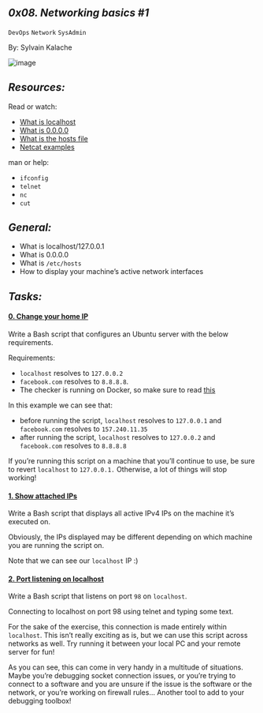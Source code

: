 ## *0x08. Networking basics #1*

`DevOps`   `Network`   `SysAdmin`

By: Sylvain Kalache

![image](https://s3.amazonaws.com/intranet-projects-files/holbertonschool-sysadmin_devops/285/s7kpNYq.png)

## *Resources:*

Read or watch:

- [What is localhost](https://en.wikipedia.org/wiki/Localhost)
- [What is 0.0.0.0](https://en.wikipedia.org/wiki/0.0.0.0)
- [What is the hosts file](https://www.makeuseof.com/tag/modify-manage-hosts-file-linux/)
- [Netcat examples](https://www.thegeekstuff.com/2012/04/nc-command-examples/)

man or help:

- `ifconfig`
- `telnet`
- `nc`
- `cut`

## *General:*

- What is localhost/127.0.0.1
- What is 0.0.0.0
- What is `/etc/hosts`
- How to display your machine’s active network interfaces

## *Tasks:*

#### [0. Change your home IP](0-change_your_home_IP)

Write a Bash script that configures an Ubuntu server with the below requirements.

Requirements:

- `localhost` resolves to `127.0.0.2`
- `facebook.com` resolves to `8.8.8.8`.
- The checker is running on Docker, so make sure to read [this](http://blog.jonathanargentiero.com/docker-sed-cannot-rename-etcsedl8ysxl-device-or-resource-busy/)

In this example we can see that:

- before running the script, `localhost` resolves to `127.0.0.1` and `facebook.com` resolves to `157.240.11.35`
- after running the script, `localhost` resolves to `127.0.0.2` and `facebook.com` resolves to `8.8.8.8`

If you’re running this script on a machine that you’ll continue to use, be sure to revert `localhost` to `127.0.0.1.` Otherwise, a lot of things will stop working!

    
#### [1. Show attached IPs](1-show_attached_IPs)

Write a Bash script that displays all active IPv4 IPs on the machine it’s executed on.

Obviously, the IPs displayed may be different depending on which machine you are running the script on.

Note that we can see our `localhost` IP :)


#### [2. Port listening on localhost](100-port_listening_on_localhost)

Write a Bash script that listens on port `98` on `localhost`.

Connecting to localhost on port 98 using telnet and typing some text.

For the sake of the exercise, this connection is made entirely within `localhost`. This isn’t really exciting as is, but we can use this script across networks as well. Try running it between your local PC and your remote server for fun!

As you can see, this can come in very handy in a multitude of situations. Maybe you’re debugging socket connection issues, or you’re trying to connect to a software and you are unsure if the issue is the software or the network, or you’re working on firewall rules… Another tool to add to your debugging toolbox!
